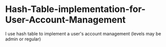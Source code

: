 # Hash-Table-implementation-for-User-Account-Management
I use hash table  to implement a user's account management (levels may be admin or regular)
